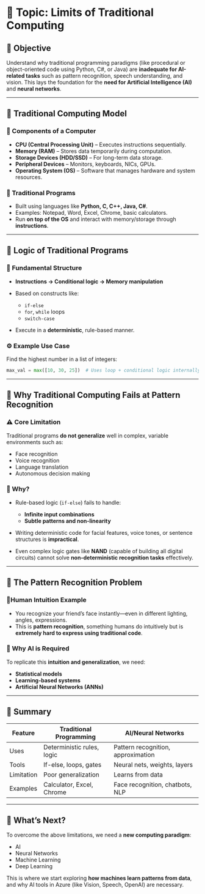# 🧠 Topic: **Limits of Traditional Computing**

## 📌 Objective

Understand why traditional programming paradigms (like procedural or object-oriented code using Python, C#, or Java) are **inadequate for AI-related tasks** such as pattern recognition, speech understanding, and vision. This lays the foundation for the **need for Artificial Intelligence (AI)** and **neural networks**.

---

## 🧱 Traditional Computing Model

### 🧩 Components of a Computer

- **CPU (Central Processing Unit)** – Executes instructions sequentially.
- **Memory (RAM)** – Stores data temporarily during computation.
- **Storage Devices (HDD/SSD)** – For long-term data storage.
- **Peripheral Devices** – Monitors, keyboards, NICs, GPUs.
- **Operating System (OS)** – Software that manages hardware and system resources.

### 📄 Traditional Programs

- Built using languages like **Python, C, C++, Java, C#**.
- Examples: Notepad, Word, Excel, Chrome, basic calculators.
- Run **on top of the OS** and interact with memory/storage through **instructions**.

---

## 🧠 Logic of Traditional Programs

### 🧮 Fundamental Structure

- **Instructions → Conditional logic → Memory manipulation**
- Based on constructs like:

  - `if-else`
  - `for`, `while` loops
  - `switch-case`

- Execute in a **deterministic**, rule-based manner.

### ⚙️ Example Use Case

Find the highest number in a list of integers:

```python
max_val = max([10, 30, 25])  # Uses loop + conditional logic internally
```

---

## 🧬 Why Traditional Computing Fails at Pattern Recognition

### ⚠️ Core Limitation

Traditional programs **do not generalize** well in complex, variable environments such as:

- Face recognition
- Voice recognition
- Language translation
- Autonomous decision making

### 📌 Why?

- Rule-based logic (`if-else`) fails to handle:

  - **Infinite input combinations**
  - **Subtle patterns and non-linearity**

- Writing deterministic code for facial features, voice tones, or sentence structures is **impractical**.
- Even complex logic gates like **NAND** (capable of building all digital circuits) cannot solve **non-deterministic recognition tasks** effectively.

---

## 🧠 The Pattern Recognition Problem

### 🧍Human Intuition Example

- You recognize your friend’s face instantly—even in different lighting, angles, expressions.
- This is **pattern recognition**, something humans do intuitively but is **extremely hard to express using traditional code**.

### 🤖 Why AI is Required

To replicate this **intuition and generalization**, we need:

- **Statistical models**
- **Learning-based systems**
- **Artificial Neural Networks (ANNs)**

---

## 🔁 Summary

| Feature    | Traditional Programming    | AI/Neural Networks                 |
| ---------- | -------------------------- | ---------------------------------- |
| Uses       | Deterministic rules, logic | Pattern recognition, approximation |
| Tools      | If-else, loops, gates      | Neural nets, weights, layers       |
| Limitation | Poor generalization        | Learns from data                   |
| Examples   | Calculator, Excel, Chrome  | Face recognition, chatbots, NLP    |

---

## 🚀 What’s Next?

To overcome the above limitations, we need a **new computing paradigm**:

- AI
- Neural Networks
- Machine Learning
- Deep Learning

This is where we start exploring **how machines learn patterns from data**, and why AI tools in Azure (like Vision, Speech, OpenAI) are necessary.
